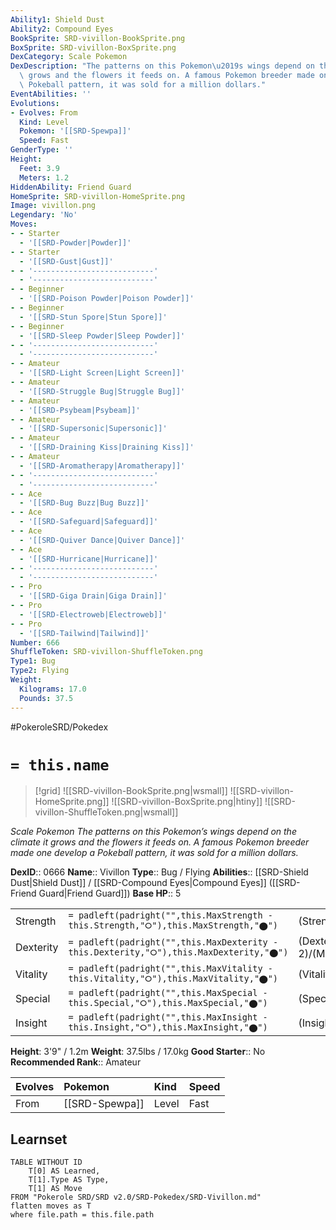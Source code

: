 ```yaml
---
Ability1: Shield Dust
Ability2: Compound Eyes
BookSprite: SRD-vivillon-BookSprite.png
BoxSprite: SRD-vivillon-BoxSprite.png
DexCategory: Scale Pokemon
DexDescription: "The patterns on this Pokemon\u2019s wings depend on the climate it\
  \ grows and the flowers it feeds on. A famous Pokemon breeder made one develop a\
  \ Pokeball pattern, it was sold for a million dollars."
EventAbilities: ''
Evolutions:
- Evolves: From
  Kind: Level
  Pokemon: '[[SRD-Spewpa]]'
  Speed: Fast
GenderType: ''
Height:
  Feet: 3.9
  Meters: 1.2
HiddenAbility: Friend Guard
HomeSprite: SRD-vivillon-HomeSprite.png
Image: vivillon.png
Legendary: 'No'
Moves:
- - Starter
  - '[[SRD-Powder|Powder]]'
- - Starter
  - '[[SRD-Gust|Gust]]'
- - '---------------------------'
  - '---------------------------'
- - Beginner
  - '[[SRD-Poison Powder|Poison Powder]]'
- - Beginner
  - '[[SRD-Stun Spore|Stun Spore]]'
- - Beginner
  - '[[SRD-Sleep Powder|Sleep Powder]]'
- - '---------------------------'
  - '---------------------------'
- - Amateur
  - '[[SRD-Light Screen|Light Screen]]'
- - Amateur
  - '[[SRD-Struggle Bug|Struggle Bug]]'
- - Amateur
  - '[[SRD-Psybeam|Psybeam]]'
- - Amateur
  - '[[SRD-Supersonic|Supersonic]]'
- - Amateur
  - '[[SRD-Draining Kiss|Draining Kiss]]'
- - Amateur
  - '[[SRD-Aromatherapy|Aromatherapy]]'
- - '---------------------------'
  - '---------------------------'
- - Ace
  - '[[SRD-Bug Buzz|Bug Buzz]]'
- - Ace
  - '[[SRD-Safeguard|Safeguard]]'
- - Ace
  - '[[SRD-Quiver Dance|Quiver Dance]]'
- - Ace
  - '[[SRD-Hurricane|Hurricane]]'
- - '---------------------------'
  - '---------------------------'
- - Pro
  - '[[SRD-Giga Drain|Giga Drain]]'
- - Pro
  - '[[SRD-Electroweb|Electroweb]]'
- - Pro
  - '[[SRD-Tailwind|Tailwind]]'
Number: 666
ShuffleToken: SRD-vivillon-ShuffleToken.png
Type1: Bug
Type2: Flying
Weight:
  Kilograms: 17.0
  Pounds: 37.5
---
```


#PokeroleSRD/Pokedex

# `= this.name`

> [!grid]
> ![[SRD-vivillon-BookSprite.png|wsmall]]
> ![[SRD-vivillon-HomeSprite.png]]
> ![[SRD-vivillon-BoxSprite.png|htiny]]
> ![[SRD-vivillon-ShuffleToken.png|wsmall]]


*Scale Pokemon*
*The patterns on this Pokemon’s wings depend on the climate it grows and the flowers it feeds on. A famous Pokemon breeder made one develop a Pokeball pattern, it was sold for a million dollars.*

**DexID**:: 0666
**Name**:: Vivillon
**Type**:: Bug / Flying
**Abilities**:: [[SRD-Shield Dust|Shield Dust]] / [[SRD-Compound Eyes|Compound Eyes]] ([[SRD-Friend Guard|Friend Guard]])
**Base HP**:: 5

|           |                                                                                        |                                          |
| --------- | -------------------------------------------------------------------------------------- | ---------------------------------------- |
| Strength  | `= padleft(padright("",this.MaxStrength - this.Strength,"⭘"),this.MaxStrength,"⬤")`    | (Strength::2)/(MaxStrength::4)   |
| Dexterity | `= padleft(padright("",this.MaxDexterity - this.Dexterity,"⭘"),this.MaxDexterity,"⬤")` | (Dexterity:: 2)/(MaxDexterity::5) |
| Vitality  | `= padleft(padright("",this.MaxVitality - this.Vitality,"⭘"),this.MaxVitality,"⬤")`    | (Vitality::2)/(MaxVitality::4)   |
| Special   | `= padleft(padright("",this.MaxSpecial - this.Special,"⭘"),this.MaxSpecial,"⬤")`       | (Special::2)/(MaxSpecial::5)     |
| Insight   | `= padleft(padright("",this.MaxInsight - this.Insight,"⭘"),this.MaxInsight,"⬤")`       | (Insight::2)/(MaxInsight::4)     |

**Height**: 3'9" / 1.2m
**Weight**: 37.5lbs / 17.0kg
**Good Starter**:: No
**Recommended Rank**:: Amateur

| Evolves   | Pokemon        | Kind   | Speed   |
|:----------|:---------------|:-------|:--------|
| From      | [[SRD-Spewpa]] | Level  | Fast    |

## Learnset

```dataview
TABLE WITHOUT ID
    T[0] AS Learned,
    T[1].Type AS Type,
    T[1] AS Move
FROM "Pokerole SRD/SRD v2.0/SRD-Pokedex/SRD-Vivillon.md"
flatten moves as T
where file.path = this.file.path
```
